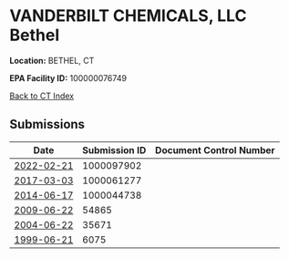 # VANDERBILT CHEMICALS, LLC Bethel

**Location:** BETHEL, CT

**EPA Facility ID:** 100000076749

[Back to CT Index](../../index.md)

## Submissions

| Date | Submission ID | Document Control Number |
|------|--------------|-------------------------|
| [2022-02-21](submissions/1000097902.md) | 1000097902 |  |
| [2017-03-03](submissions/1000061277.md) | 1000061277 |  |
| [2014-06-17](submissions/1000044738.md) | 1000044738 |  |
| [2009-06-22](submissions/54865.md) | 54865 |  |
| [2004-06-22](submissions/35671.md) | 35671 |  |
| [1999-06-21](submissions/6075.md) | 6075 |  |
